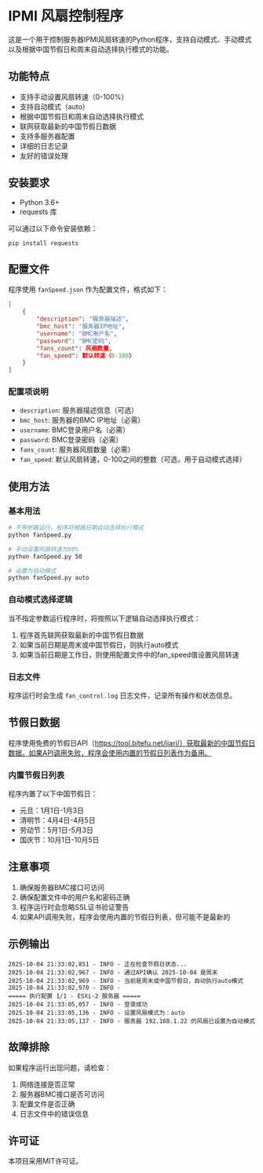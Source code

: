 # IPMI 风扇控制程序

这是一个用于控制服务器IPMI风扇转速的Python程序，支持自动模式、手动模式以及根据中国节假日和周末自动选择执行模式的功能。

## 功能特点

- 支持手动设置风扇转速（0-100%）
- 支持自动模式（auto）
- 根据中国节假日和周末自动选择执行模式
- 联网获取最新的中国节假日数据
- 支持多服务器配置
- 详细的日志记录
- 友好的错误处理

## 安装要求

- Python 3.6+
- requests 库

可以通过以下命令安装依赖：
```
pip install requests
```

## 配置文件

程序使用 `fanSpeed.json` 作为配置文件，格式如下：

```json
[
    {
        "description": "服务器描述",
        "bmc_host": "服务器IP地址",
        "username": "BMC用户名",
        "password": "BMC密码",
        "fans_count": 风扇数量,
        "fan_speed": 默认转速（0-100）
    }
]
```

### 配置项说明

- `description`: 服务器描述信息（可选）
- `bmc_host`: 服务器的BMC IP地址（必需）
- `username`: BMC登录用户名（必需）
- `password`: BMC登录密码（必需）
- `fans_count`: 服务器风扇数量（必需）
- `fan_speed`: 默认风扇转速，0-100之间的整数（可选，用于自动模式选择）

## 使用方法

### 基本用法

```bash
# 不带参数运行，程序将根据日期自动选择执行模式
python fanSpeed.py

# 手动设置风扇转速为50%
python fanSpeed.py 50

# 设置为自动模式
python fanSpeed.py auto
```

### 自动模式选择逻辑

当不指定参数运行程序时，将按照以下逻辑自动选择执行模式：

1. 程序首先联网获取最新的中国节假日数据
2. 如果当前日期是周末或中国节假日，则执行auto模式
3. 如果当前日期是工作日，则使用配置文件中的fan_speed值设置风扇转速

### 日志文件

程序运行时会生成 `fan_control.log` 日志文件，记录所有操作和状态信息。

## 节假日数据

程序使用免费的节假日API（https://tool.bitefu.net/jiari/）获取最新的中国节假日数据。如果API调用失败，程序会使用内置的节假日列表作为备用。

### 内置节假日列表

程序内置了以下中国节假日：

- 元旦：1月1日-1月3日
- 清明节：4月4日-4月5日
- 劳动节：5月1日-5月3日
- 国庆节：10月1日-10月5日

## 注意事项

1. 确保服务器BMC接口可访问
2. 确保配置文件中的用户名和密码正确
3. 程序运行时会忽略SSL证书验证警告
4. 如果API调用失败，程序会使用内置的节假日列表，但可能不是最新的

## 示例输出

```
2025-10-04 21:33:02,851 - INFO - 正在检查节假日状态...
2025-10-04 21:33:02,967 - INFO - 通过API确认 2025-10-04 是周末
2025-10-04 21:33:02,969 - INFO - 当前是周末或中国节假日，自动执行auto模式
2025-10-04 21:33:02,970 - INFO - 
===== 执行配置 1/1 - ESXi-2 服务器 =====
2025-10-04 21:33:05,057 - INFO - 登录成功
2025-10-04 21:33:05,136 - INFO - 设置风扇模式为：auto
2025-10-04 21:33:05,137 - INFO - 服务器 192.168.1.22 的风扇已设置为自动模式
```

## 故障排除

如果程序运行出现问题，请检查：

1. 网络连接是否正常
2. 服务器BMC接口是否可访问
3. 配置文件是否正确
4. 日志文件中的错误信息

## 许可证

本项目采用MIT许可证。